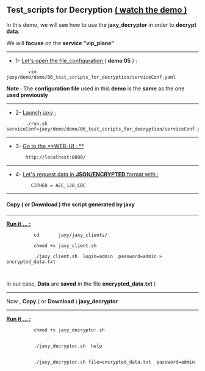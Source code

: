 
## Test_scripts for Decryption [ ( watch the demo ) ](https://www.youtube.com/watch?v=C88RK9TUS_w&list=PLgd4yhA9GWz3lc2XmuW1lwlH3sjT4gHwa&index=8)
 
  In this demo, we will see how to use the **jaxy_decryptor** in order to **decrypt data**. 

  We will **focuse** on the **service "vip_plane"**
  
--------


  *  1- [ Let's open the file_configuration ](https://www.youtube.com/watch?v=C88RK9TUS_w&index=9&list=PLgd4yhA9GWz3lc2XmuW1lwlH3sjT4gHwa&t=22s) ( **demo 05** ) :

```               
        vim jaxy/demo/demo/06_test_scripts_for_decryption/serviceConf.yaml 
```
 
  **Note :** The **configuration file** used in this **demo** is the **same** as the one **used previously**


--------

  *  2- [Launch jaxy : ](https://www.youtube.com/watch?v=C88RK9TUS_w&index=9&list=PLgd4yhA9GWz3lc2XmuW1lwlH3sjT4gHwa&t=1m07s) 

```	   
       ./run.sh  serviceConf=jaxy/demo/demo/06_test_scripts_for_decryption/serviceConf.yaml
```
      
----

  * 3- [Go to the **WEB-UI : **](https://www.youtube.com/watch?v=C88RK9TUS_w&index=9&list=PLgd4yhA9GWz3lc2XmuW1lwlH3sjT4gHwa&t=1m33s) 
  
```	   
       http://localhost:8080/
```

----


  * 4- [ Let's request data in **JSON/ENCRYPTED** format with : ](https://www.youtube.com/watch?v=C88RK9TUS_w&index=9&list=PLgd4yhA9GWz3lc2XmuW1lwlH3sjT4gHwa&t=2m1s)

```
         CIPHER = AEC_128_CBC
```
----

#### Copy ( or Download ) the script generated by jaxy

---

[**Run it ... :**](https://www.youtube.com/watch?v=C88RK9TUS_w&index=9&list=PLgd4yhA9GWz3lc2XmuW1lwlH3sjT4gHwa&t=2m49s) 
  
```
          cd       jaxy/jaxy_clients/
                    
          chmod +x jaxy_client.sh

          ./jaxy_client.sh  login=admin  password=admin > encrypted_data.txt

                            
```
In our case, **Data** are **saved** in the file **encrypted_data.txt** )         

---

Now , **Copy**  ( or **Download** ) **jaxy_decryptor**

---

[**Run it ... :**](https://www.youtube.com/watch?v=C88RK9TUS_w&index=9&list=PLgd4yhA9GWz3lc2XmuW1lwlH3sjT4gHwa&t=4m11s)

```
          chmod +x jaxy_decryptor.sh


          ./jaxy_decryptor.sh  help     

           
          ./jaxy_decryptor.sh file=encrypted_data.txt  password=admin               
```

